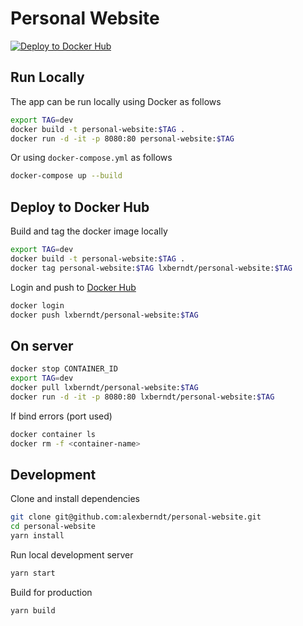 # Personal Website

[![Deploy to Docker Hub](https://github.com/alexberndt/personal-website/actions/workflows/docker-image.yml/badge.svg)](https://github.com/alexberndt/personal-website/actions/workflows/docker-image.yml)

## Run Locally

The app can be run locally using Docker as follows

```bash
export TAG=dev
docker build -t personal-website:$TAG .
docker run -d -it -p 8080:80 personal-website:$TAG
```

Or using `docker-compose.yml` as follows

```bash
docker-compose up --build
```

## Deploy to Docker Hub

Build and tag the docker image locally

```bash
export TAG=dev
docker build -t personal-website:$TAG .
docker tag personal-website:$TAG lxberndt/personal-website:$TAG
```

Login and push to [Docker Hub](https://hub.docker.com/repository/docker/lxberndt/personal-blog/general)

```bash
docker login
docker push lxberndt/personal-website:$TAG
```

## On server

```bash
docker stop CONTAINER_ID
export TAG=dev
docker pull lxberndt/personal-website:$TAG
docker run -d -it -p 8080:80 lxberndt/personal-website:$TAG
```

If bind errors (port used)

```bash
docker container ls
docker rm -f <container-name>
```

## Development

Clone and install dependencies

```bash
git clone git@github.com:alexberndt/personal-website.git
cd personal-website
yarn install
```

Run local development server

```bash
yarn start
```

Build for production

```bash
yarn build
```
